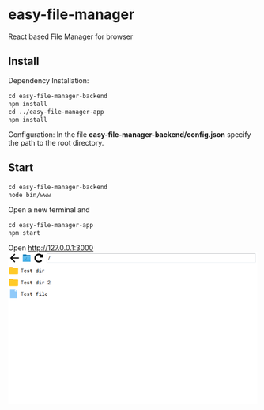 # easy-file-manager
React based File Manager for browser
## Install
Dependency Installation:
```
cd easy-file-manager-backend
npm install
cd ../easy-file-manager-app
npm install
```
Сonfiguration:
In the file **easy-file-manager-backend/config.json** specify the path to the root directory.
## Start
```
cd easy-file-manager-backend
node bin/www
```
Open a new terminal and
```
cd easy-file-manager-app
npm start
```
Open http://127.0.0.1:3000
![Preview](preview.png)